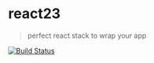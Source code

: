 # react23
> perfect react stack to wrap your app

[![Build Status](https://travis-ci.org/stackR23/react23.svg?branch=master)](https://travis-ci.org/stackR23/react23)  
